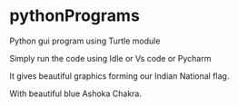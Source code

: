 # pythonPrograms

Python gui program using Turtle module

Simply run the code using Idle or Vs code or Pycharm

It gives beautiful graphics forming our Indian National flag.

With beautiful blue Ashoka Chakra.
